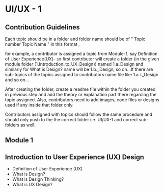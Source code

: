 # UI/UX - 1
## Contribution Guidelines
Each topic should be in a folder and folder name should be of  " Topic number Topic Name " in this format , 

for example, a contributor is assigned a topic from Module-1, say Definition of User Experience(UX)- so first contributor will create a folder (in the given module folder (1.Introduction_to_UX_Design)) named 1.a_Design and similarly for What is Design? name will be 1.b._Design, so on...If there are sub-topics of the topics assigned to contributors name file like 1.a.i._Design and so on...

After creating the folder, create a readme file within the folder you created in previous step and add the theory or explanation part there regarding the topic assigned. Also, contributors need to add images, code files or designs used if any inside that folder only.

Contributors assigned with topics should follow the same procedure and should only push to the the correct folder i.e. UI/UX-1 and correct sub-folders as well.

## Module 1
  ## Introduction to User Experience (UX) Design
  <ul>
    <li>Definition of User Experience (UX)</li>
  <li>What is Design?</li>
    <li>What is Design Thinking?</li>
    <li>What is UX Design?</li>
  </ul>
